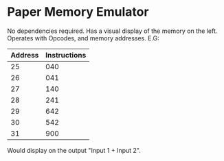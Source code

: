 # Paper Memory Emulator

No dependencies required. Has a visual display of the memory on the left. Operates with Opcodes, and memory addresses. E.G:

| Address | Instructions |
| ------- | ------------ |
| 25      | 040          |
| 26      | 041          |
| 27      | 140          |
| 28      | 241          |
| 29      | 642          |
| 30      | 542          |
| 31      | 900          |

Would display on the output "Input 1 + Input 2".

